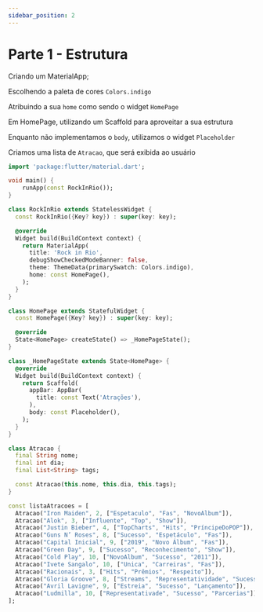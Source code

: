 ```yaml
---
sidebar_position: 2
---
```


# Parte 1 - Estrutura

Criando um MaterialApp;

Escolhendo a paleta de cores `Colors.indigo`

Atribuindo a sua `home` como sendo o widget `HomePage`

Em HomePage, utilizando um Scaffold para aproveitar a sua estrutura

Enquanto não implementamos o `body`, utilizamos o widget `Placeholder`

Criamos uma lista de `Atracao`, que será exibida ao usuário


```dart
import 'package:flutter/material.dart';

void main() {
    runApp(const RockInRio());
}

class RockInRio extends StatelessWidget {
  const RockInRio({Key? key}) : super(key: key);

  @override
  Widget build(BuildContext context) {
    return MaterialApp(
      title: 'Rock in Rio',
      debugShowCheckedModeBanner: false,
      theme: ThemeData(primarySwatch: Colors.indigo),
      home: const HomePage(),
    );
  }
}

class HomePage extends StatefulWidget {
  const HomePage({Key? key}) : super(key: key);

  @override
  State<HomePage> createState() => _HomePageState();
}

class _HomePageState extends State<HomePage> {
  @override
  Widget build(BuildContext context) {
    return Scaffold(
      appBar: AppBar(
        title: const Text('Atrações'),
      ),
      body: const Placeholder(),
    );
  }
}

class Atracao {
  final String nome;
  final int dia;
  final List<String> tags;

  const Atracao(this.nome, this.dia, this.tags);
}

const listaAtracoes = [
  Atracao("Iron Maiden", 2, ["Espetaculo", "Fas", "NovoAlbum"]),
  Atracao("Alok", 3, ["Influente", "Top", "Show"]),
  Atracao("Justin Bieber", 4, ["TopCharts", "Hits", "PríncipeDoPOP"]),
  Atracao("Guns N’ Roses", 8, ["Sucesso", "Espetáculo", "Fas"]),
  Atracao("Capital Inicial", 9, ["2019", "Novo Álbum", "Fas"]),
  Atracao("Green Day", 9, ["Sucesso", "Reconhecimento", "Show"]),
  Atracao("Cold Play", 10, ["NovoAlbum", "Sucesso", "2011"]),
  Atracao("Ivete Sangalo", 10, ["Unica", "Carreiras", "Fas"]),
  Atracao("Racionais", 3, ["Hits", "Prêmios", "Respeito"]),
  Atracao("Gloria Groove", 8, ["Streams", "Representatividade", "Sucesso"]),
  Atracao("Avril Lavigne", 9, ["Estreia", "Sucesso", "Lançamento"]),
  Atracao("Ludmilla", 10, ["Representativade", "Sucesso", "Parcerias"]),
];
```